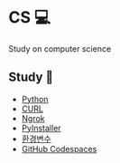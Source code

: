 # CS 💻
Study on computer science
<br>

## Study 🔎
+   [Python](https://github.com/dlwnsgur9242/TIL/tree/main/CS/Python)
+   [CURL](https://github.com/dlwnsgur9242/TIL/tree/main/CS/CURL)
+   [Ngrok](https://github.com/dlwnsgur9242/TIL/tree/main/CS/Ngrok)
+   [PyInstaller](https://github.com/dlwnsgur9242/TIL/tree/main/CS/PyInstaller)
+   [환경변수](https://github.com/dlwnsgur9242/TIL/tree/main/CS/%ED%99%98%EA%B2%BD%EB%B3%80%EC%88%98)
+   [GitHub Codespaces](https://github.com/dlwnsgur9242/TIL/tree/main/CS/GitHub%20Codespaces)

<br>
